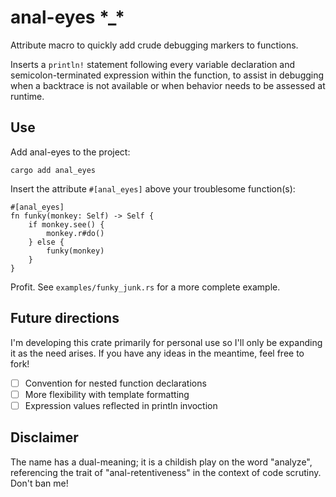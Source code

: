 
# anal-eyes  \*_\*
Attribute macro to quickly add crude debugging markers to functions. <br>

Inserts a `println!` statement following every variable declaration
and semicolon-terminated expression within the function, to assist in debugging
when a backtrace is not available or when behavior needs to be assessed at runtime.

## Use
Add anal-eyes to the project:
```
cargo add anal_eyes
```
Insert the attribute `#[anal_eyes]` above your troublesome function(s):
```
#[anal_eyes]
fn funky(monkey: Self) -> Self {
    if monkey.see() {
        monkey.r#do()
    } else {
        funky(monkey)
    }
}
```
Profit. See `examples/funky_junk.rs` for a more complete example.


## Future directions
I'm developing this crate primarily for personal use so I'll only be expanding it
as the need arises. If you have any ideas in the meantime, feel free to fork!
- [ ] Convention for nested function declarations
- [ ] More flexibility with template formatting
- [ ] Expression values reflected in println invoction

## Disclaimer
The name has a dual-meaning; it is a childish play on the word "analyze", referencing
the trait of "anal-retentiveness" in the context of code scrutiny. Don't ban me!
